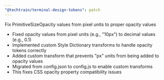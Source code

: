 ```yaml
---
"@techtrain/terminal-design-tokens": patch
---
```


Fix PrimitiveSizeOpacity values from pixel units to proper opacity values

- Fixed opacity values from pixel units (e.g., "10px") to decimal values (e.g., 0.1)
- Implemented custom Style Dictionary transforms to handle opacity tokens correctly
- Added custom transform that prevents "px" units from being added to opacity values
- Migrated from config.json to config.js to enable custom transforms
- This fixes CSS opacity property compatibility issues